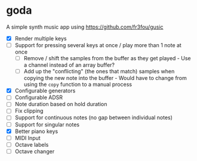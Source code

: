 # goda

A simple synth music app using <https://github.com/fr3fou/gusic>

- [x] Render multiple keys
- [ ] Support for pressing several keys at once / play more than 1 note at once
  - [ ] Remove / shift the samples from the buffer as they get played
        - Use a channel instead of an array buffer?
  - [ ] Add up the "conflicting" (the ones that match) samples when copying the new note into the buffer
        - Would have to change from using the `copy` function to a manual process
- [x] Configurable generators
- [ ] Configurable ADSR
- [ ] Note duration based on hold duration
- [ ] Fix clipping
- [ ] Support for continuous notes (no gap between individual notes)
- [ ] Support for singular notes
- [x] Better piano keys
- [ ] MIDI Input
- [ ] Octave labels
- [ ] Octave changer
